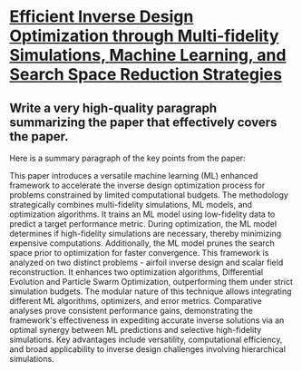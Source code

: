 # [Efficient Inverse Design Optimization through Multi-fidelity   Simulations, Machine Learning, and Search Space Reduction Strategies](https://arxiv.org/abs/2312.03654)

## Write a very high-quality paragraph summarizing the paper that effectively covers the paper.

 Here is a summary paragraph of the key points from the paper:

This paper introduces a versatile machine learning (ML) enhanced framework to accelerate the inverse design optimization process for problems constrained by limited computational budgets. The methodology strategically combines multi-fidelity simulations, ML models, and optimization algorithms. It trains an ML model using low-fidelity data to predict a target performance metric. During optimization, the ML model determines if high-fidelity simulations are necessary, thereby minimizing expensive computations. Additionally, the ML model prunes the search space prior to optimization for faster convergence. This framework is analyzed on two distinct problems - airfoil inverse design and scalar field reconstruction. It enhances two optimization algorithms, Differential Evolution and Particle Swarm Optimization, outperforming them under strict simulation budgets. The modular nature of this technique allows integrating different ML algorithms, optimizers, and error metrics. Comparative analyses prove consistent performance gains, demonstrating the framework's effectiveness in expediting accurate inverse solutions via an optimal synergy between ML predictions and selective high-fidelity simulations. Key advantages include versatility, computational efficiency, and broad applicability to inverse design challenges involving hierarchical simulations.
